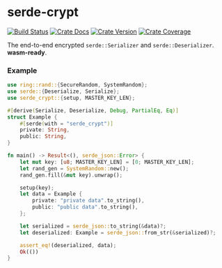 # serde-crypt

[![Build Status][action-badge]][action-url]
[![Crate Docs][docs-badge]][docs-url]
[![Crate Version][crates-badge]][crates-url]
[![Crate Coverage][coverage-badge]][coverage-url]

[action-badge]: https://img.shields.io/github/actions/workflow/status/D3PSI/serde-crypt/build.yaml?branch=master&label=build&logo=github&style=flat-square
[action-url]: https://github.com/D3PSI/serde-crypt/actions/workflows/build.yaml
[crates-badge]: https://img.shields.io/crates/v/serde-crypt.svg?logo=rust&style=flat-square
[crates-url]: https://crates.io/crates/serde-crypt
[docs-badge]: https://img.shields.io/docsrs/serde-crypt?logo=Docs.rs&style=flat-square
[docs-url]: http://docs.rs/serde-crypt
[coverage-badge]: https://img.shields.io/codecov/c/github/D3PSI/serde-crypt?logo=codecov&logoColor=white&style=flat-square
[coverage-url]: https://app.codecov.io/gh/D3PSI/serde-crypt

The end-to-end encrypted `serde::Serializer` and `serde::Deserializer`.
**wasm-ready**.

### Example

```rust
use ring::rand::{SecureRandom, SystemRandom};
use serde::{Deserialize, Serialize};
use serde_crypt::{setup, MASTER_KEY_LEN};

#[derive(Serialize, Deserialize, Debug, PartialEq, Eq)]
struct Example {
    #[serde(with = "serde_crypt")]
    private: String,
    public: String,
}

fn main() -> Result<(), serde_json::Error> {
    let mut key: [u8; MASTER_KEY_LEN] = [0; MASTER_KEY_LEN];
    let rand_gen = SystemRandom::new();
    rand_gen.fill(&mut key).unwrap();

    setup(key);
    let data = Example {
        private: "private data".to_string(),
        public: "public data".to_string(),
    };

    let serialized = serde_json::to_string(&data)?;
    let deserialized: Example = serde_json::from_str(&serialized)?;

    assert_eq!(deserialized, data);
    Ok(())
}
```
